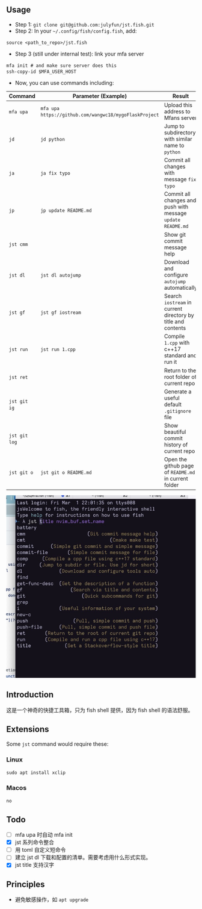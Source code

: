 ## Usage

- Step 1: `git clone git@github.com:julyfun/jst.fish.git`
- Step 2: In your `~/.config/fish/config.fish`, add:

```
source <path_to_repo>/jst.fish
```

- Step 3 (still under internal test): link your mfa server

```
mfa init # and make sure server does this
ssh-copy-id $MFA_USER_HOST
```

- Now, you can use commands including:

| Command       | Parameter (Example)                                    | Result                                                       |
| ------------- | ------------------------------------------------------ | ------------------------------------------------------------ |
| `mfa upa`     | `mfa upa https://github.com/wangwc18/mygoFlaskProject` | Upload this address to Mfans server                          |
| `jd`          | `jd python`                                            | Jump to subdirectory with similar name to `python`           |
| `ja`          | `ja fix typo`                                          | Commit all changes with message `fix typo`                   |
| `jp`          | `jp update README.md`                                  | Commit all changes and push with message `update README.md`  |
| `jst cmm`     |                                                        | Show git commit message help                                 |
| `jst dl`      | `jst dl autojump`                                      | Download and configure `autojump` automatically              |
| `jst gf`      | `jst gf iostream`                                      | Search `iostream` in current directory by title and contents |
| `jst run`     | `jst run 1.cpp`                                        | Compile `1.cpp` with c++17 standard and run it               |
| `jst ret`     |                                                        | Return to the root folder of current repo                    |
| `jst git ig`  |                                                        | Generate a useful default `.gitignore` file                  |
| `jst git log` |                                                        | Show beautiful commit history of current repo                |
| `jst git o`   | `jst git o README.md`                                  | Open the github page of `README.md` in current folder        |

![](./example.jpg)

## Introduction

这是一个神奇的快捷工具箱，只为 fish shell 提供，因为 fish shell 的语法舒服。

## Extensions

Some `jst` command would require these:

### Linux

```
sudo apt install xclip
```

### Macos

```
no
```

## Todo

- [ ] mfa upa 时自动 mfa init
- [x] jst 系列命令整合
- [ ] 用 toml 自定义短命令
- [ ] 建立 jst dl 下载和配置的清单。需要考虑用什么形式实现。
- [x] jst title 支持汉字

## Principles

- 避免敏感操作，如 `apt upgrade`
